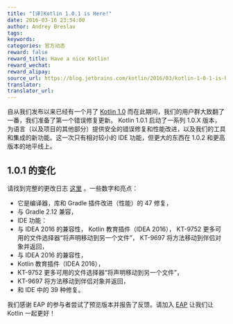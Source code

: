 ```yaml
---
title: "[译]Kotlin 1.0.1 is Here!"
date: 2016-03-16 23:54:00
author: Andrey Breslav
tags:
keywords:
categories: 官方动态
reward: false
reward_title: Have a nice Kotlin!
reward_wechat:
reward_alipay:
source_url: https://blog.jetbrains.com/kotlin/2016/03/kotlin-1-0-1-is-here/
translator:
translator_url:
---
```


自从我们发布以来已经有一个月了 [Kotlin 1.0](http://blog.jetbrains.com/kotlin/2016/02/kotlin-1-0-released-pragmatic-language-for-jvm-and-android/) 而在此期间，我们的用户群大致翻了一番，我们准备了第一个错误修复更新。
Kotlin 1.0.1 启动了一系列 1.0.X 版本，为语言（以及项目的其他部分）提供安全的错误修复和性能改进，以及我们的工具和集成的新功能。这一次只有相对较小的 IDE 功能，但更大的东西在 1.0.2 和更高版本的地平线上。
## 1.0.1 的变化

请找到完整的更改日志 [这里](https://github.com/JetBrains/kotlin/releases/tag/1.0.1) 。一些数字和亮点：

* 它是编译器，库和 Gradle 插件改进（性能）的 47 修复，
* 与 Gradle 2.12 兼容，
* IDE 功能：
* 与 IDEA 2016 的兼容性，
Kotlin 教育插件（IDEA 2016），
KT-9752 更多可用的文件选择器“将声明移动到另一个文件”，
KT-9697 将方法移动到伴侣对象并返回，
* 与 IDEA 2016 的兼容性，
* Kotlin 教育插件（IDEA 2016），
* KT-9752 更多可用的文件选择器“将声明移动到另一个文件”，
* KT-9697 将方法移动到伴侣对象并返回，
* 和 IDE 中的 39 种修复。

我们感谢 EAP 的参与者尝试了预览版本并报告了反馈。请加入 [EAP](https://discuss.kotlinlang.org/t/kotlin-1-0-1-eap/1525) 让我们让 Kotlin 一起更好！
